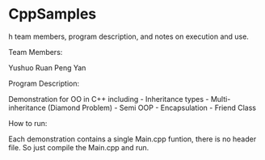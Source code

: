# CppSamples

h team members, program description, and notes on execution and use. 

Team Members:

  Yushuo Ruan
  Peng Yan
  
  
Program Description:

  Demonstration for OO in C++ including
    - Inheritance types 
    - Multi-inheritance (Diamond Problem)
    - Semi OOP
    - Encapsulation
    - Friend Class
    
    
How to run:
  
  Each demonstration contains a single Main.cpp funtion, there is no header file. So just compile the Main.cpp and run.
